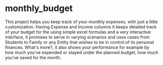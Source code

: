 # monthly_budget

This project helps you keep track of your monthly expenses, with just a little customization.
Having Expense and Income columns it keeps detailed track of your budget for the using simple excel formulas and a very interactive interface, it promises to serve in varying scenarios and uses cases from Students to Family or any Entity that wishes to be in control of its personal finances.
What's more?, it also shows your performance for example by how much you've expended or stayed under the planned budget, how much you've saved for the month.
